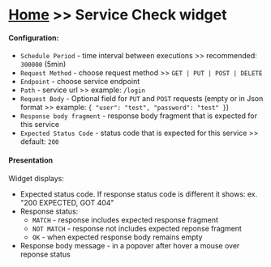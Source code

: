 # [Home](/cogboard/) >> Service Check widget

#### Configuration:
* `Schedule Period` - time interval between executions >> recommended: `300000` (5min)
* `Request Method` - choose request method >> `GET | PUT | POST | DELETE`
* `Endpoint` - choose service endpoint
* `Path` - service url >> example: `/login`
* `Request Body` - Optional field for `PUT` and `POST` requests (empty or in Json format >> example: `{ "user": "test", "password": "test" }`)
* `Response body fragment` - response body fragment that is expected for this service
* `Expected Status Code` - status code that is expected for this service >> default: `200`

#### Presentation
 Widget displays:
 * Expected status code. If response status code is different it shows: ex. "200 EXPECTED, GOT 404"
 * Response status:
    * `MATCH` - response includes expected response fragment
    * `NOT MATCH` - response not includes expected reponse fragment
    * `OK` - when expected response body remains empty
 * Response body message - in a popover after hover a mouse over reponse status
  
